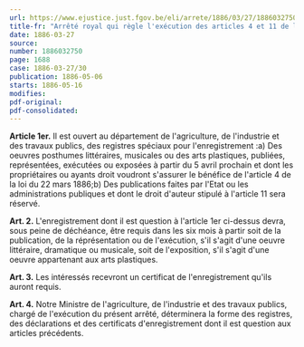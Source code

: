 ```yaml
---
url: https://www.ejustice.just.fgov.be/eli/arrete/1886/03/27/1886032750/justel
title-fr: "Arrêté royal qui règle l'exécution des articles 4 et 11 de la loi sur le droit d'auteur."
date: 1886-03-27
source:
number: 1886032750
page: 1688
case: 1886-03-27/30
publication: 1886-05-06
starts: 1886-05-16
modifies:
pdf-original:
pdf-consolidated:
---
```


**Article 1er.** Il est ouvert au département de l'agriculture, de l'industrie et des travaux publics, des registres spéciaux pour l'enregistrement :a) Des oeuvres posthumes littéraires, musicales ou des arts plastiques, publiées, représentées, exécutées ou exposées à partir du 5 avril prochain et dont les propriétaires ou ayants droit voudront s'assurer le bénéfice de l'article 4 de la loi du 22 mars 1886;b) Des publications faites par l'Etat ou les administrations publiques et dont le droit d'auteur stipulé à l'article 11 sera réservé.

**Art. 2.** L'enregistrement dont il est question à l'article 1er ci-dessus devra, sous peine de déchéance, être requis dans les six mois à partir soit de la publication, de la réprésentation ou de l'exécution, s'il s'agit d'une oeuvre littéraire, dramatique ou musicale, soit de l'exposition, s'il s'agit d'une oeuvre appartenant aux arts plastiques.

**Art. 3.** Les intéressés recevront un certificat de l'enregistrement qu'ils auront requis.

**Art. 4.** Notre Ministre de l'agriculture, de l'industrie et des travaux publics, chargé de l'exécution du présent arrêté, déterminera la forme des registres, des déclarations et des certificats d'enregistrement dont il est question aux articles précédents.
